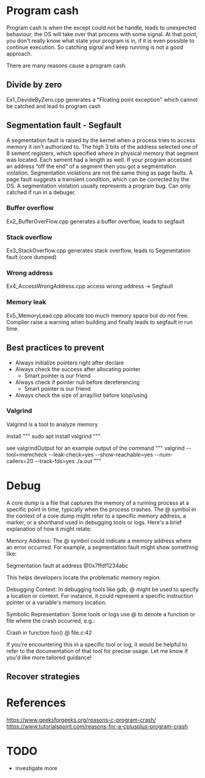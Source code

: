 # Program cash
Program cash is when the except could not be handle, leads to unexpected behaviour, the OS will take over that process with some signal. At that point, you don't really know what state your program is in, if it is even possible to continue execution. So catching signal and keep running is not a good approach.

There are many reasons cause a program cash.

## Divide by zero
Ex1_DevideByZero.cpp generates a "Floating point exception" which cannot be catched and lead to program cash


## Segmentation fault - Segfault
A segmentation fault is raised by the kernel when a process tries to access memory it isn't authorized to.
The high 3 bits of the address selected one of 8 sement registers, which specified where in physical memory that segment was located. Each sement had a length as well. If your program accessed an address “off the end” of a segment then you got a segmentation violation.
Segmentation violations are not the same thing as page faults. A page fault suggests a transient condition, which can be corrected by the OS. A segmentation violation usually represents a program bug.
Can only catched if run in a debuger.

### Buffer overflow
Ex2_BufferOverFlow.cpp generates a buffer overflow, leads to segfault

### Stack overflow
Ex3_StackOverflow.cpp generates stack overflow, leads to Segmentation fault (core dumped)

### Wrong address
Ex4_AccessWrongAddress.cpp access wrong address -> Segfault

### Memory leak
Ex5_MemoryLead.cpp allocate too much memory space but do not free. Complier raise a warning when building and finally leads to segfault in run time.

## Best practices to prevent
- Always initialize pointers right after declare
- Always check the success after allocating pointer
    + Smart pointer is our friend
- Always check if pointer null before dereferencing 
    + Smart pointer is our friend
- Always check the size of array/list before loop/using

### Valgrind 
Valgrind is a tool to analyze memory

Install
"""
    sudo apt install valgrind
"""

see valgrindOutput for an example output of the command
"""
    valgrind --tool=memcheck --leak-check=yes --show-reachable=yes --num-callers=20 --track-fds=yes ./a.out
"""

# Debug
A core dump is a file that captures the memory of a running process at a specific point in time, typically when the process crashes. The @ symbol in the context of a core dump might refer to a specific memory address, a marker, or a shorthand used in debugging tools or logs. Here's a brief explanation of how it might relate:

Memory Address:
The @ symbol could indicate a memory address where an error occurred. For example, a segmentation fault might show something like:

Segmentation fault at address @0x7ffdf1234abc


This helps developers locate the problematic memory region.

Debugging Context:
In debugging tools like gdb, @ might be used to specify a location or context. For instance, it could represent a specific instruction pointer or a variable's memory location.

Symbolic Representation:
Some tools or logs use @ to denote a function or file where the crash occurred, e.g.:

Crash in function foo() @ file.c:42


If you're encountering this in a specific tool or log, it would be helpful to refer to the documentation of that tool for precise usage. Let me know if you'd like more tailored guidance!



## Recover strategies

# References
https://www.geeksforgeeks.org/reasons-c-program-crash/
https://www.tutorialspoint.com/reasons-for-a-cplusplus-program-crash

# TODO
- investigate more